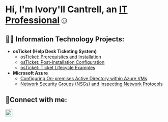 <h1>Hi, I'm Ivory'll Cantrell, an <a href="https://www.linkedin.com/in/ivoryllthreandrocantrell?lipi=urn%3Ali%3Apage%3Ad_flagship3_profile_view_base_contact_details%3BqCqh0t%2BcR620nQ%2FYWj10Zw%3D%3D">IT Professional</a>☺</h1>

<h2>👨‍💻 Information Technology Projects:</h2>

- <b>osTicket (Help Desk Ticketing System)</b>
  - [osTicket: Prerequisites and Installation](https://github.com/IvoryllCantrell/osticket-prereqs)
  - [osTicket: Post-Installation Configuration](https://github.com/IvoryllCantrell/post-install-config)
  - [osTicket: Ticket Lifecycle Examples](https://github.com/IvoryllCantrell/ticket-lifecycle)
- <b>Microsoft Azure</b>
  - [Configuring On-premises Active Directory within Azure VMs](https://github.com/IvoryllCantrell/configure-ad)
  - [Network Security Groups (NSGs) and Inspecting Network Protocols](https://github.com/IvoryllCantrell/azure-network-protocols)

<h2>🤳Connect with me:</h2>


[<img align="left" alt="Josh | LinkedIn" width="22px" src="https://cdn.jsdelivr.net/npm/simple-icons@v3/icons/linkedin.svg" />][linkedin]


[linkedin]: https://linkedin.com/in/ivoryllthreandrocantrell
